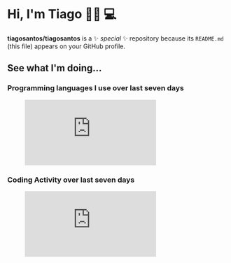 # Hi, I'm Tiago 👋🏾 💻


**tiagosantos/tiagosantos** is a ✨ _special_ ✨ repository because its `README.md` (this file) appears on your GitHub profile.

## See what I'm doing...

### Programming languages I use over last seven days

<figure><embed src="https://wakatime.com/share/@carlostiago/79177cf1-b808-4229-a2f8-cc828b6499c3.svg"></embed></figure>


### Coding Activity over last seven days
<figure><embed src="https://wakatime.com/share/@carlostiago/e65a68c6-59bc-4d5d-8fbe-d7d754fcce61.svg"></embed></figure>
